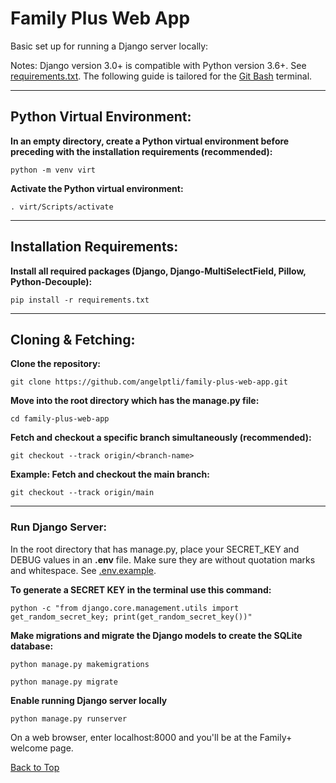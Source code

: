 # Family Plus Web App

Basic set up for running a Django server locally:

Notes: Django version 3.0+ is compatible with Python version 3.6+. 
See [requirements.txt](requirements.txt). The following guide is tailored for 
the [Git Bash](https://git-scm.com/downloads) terminal.

<hr>

## Python Virtual Environment:

**In an empty directory, create a Python virtual environment before preceding 
with the installation requirements (recommended):**
```
python -m venv virt
```
**Activate the Python virtual environment:**
```
. virt/Scripts/activate
```
<hr>

## Installation Requirements:
**Install all required packages (Django, Django-MultiSelectField, Pillow, Python-Decouple):**
```
pip install -r requirements.txt
```

<hr>

## Cloning & Fetching:

**Clone the repository:**
```
git clone https://github.com/angelptli/family-plus-web-app.git
```
**Move into the root directory which has the manage.py file:**
```
cd family-plus-web-app
```
**Fetch and checkout a specific branch simultaneously (recommended):**
```
git checkout --track origin/<branch-name>
```
**Example: Fetch and checkout the main branch:**
```
git checkout --track origin/main
```
<hr>

### Run Django Server:

In the root directory that has manage.py, place your SECRET_KEY and DEBUG values in an **.env** file. Make sure they are without quotation marks and whitespace. See [.env.example](family_plus/.env.example).

**To generate a SECRET KEY in the terminal use this command:**
```
python -c "from django.core.management.utils import get_random_secret_key; print(get_random_secret_key())"
```

**Make migrations and migrate the Django models to create the SQLite database:**
```
python manage.py makemigrations
```
```
python manage.py migrate
```

**Enable running Django server locally**
```
python manage.py runserver
```

On a web browser, enter localhost:8000 and you'll be at the Family+ welcome page.

[Back to Top](#family-web-app)